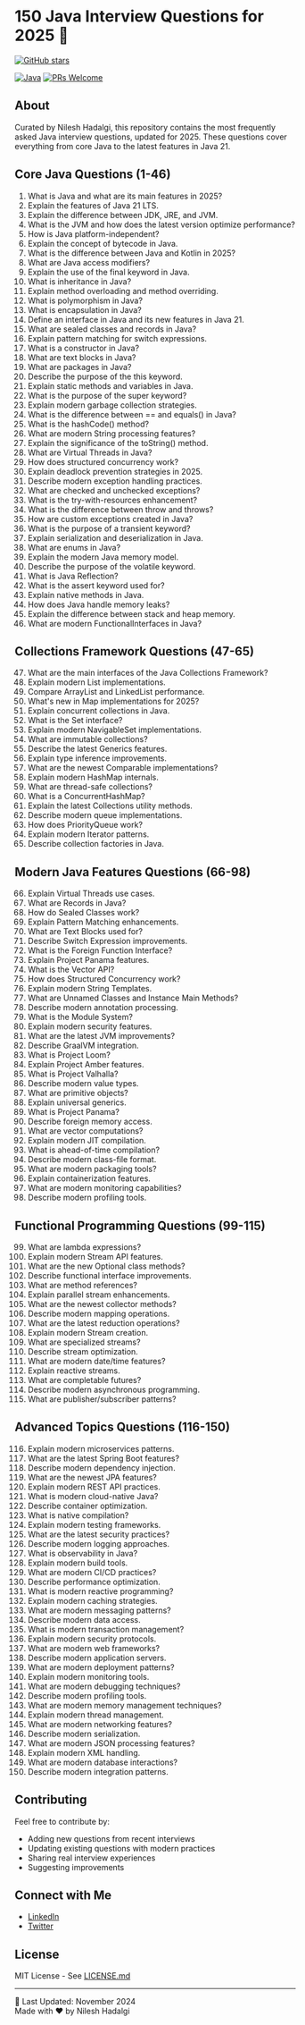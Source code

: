# 150 Java Interview Questions for 2025 🚀
[![GitHub stars](https://img.shields.io/github/stars/nileshhadalgi016/150-java-interview-questions-and-answers?style=social)](https://github.com/nileshhadalgi016/150-java-interview-questions-and-answers)

[![Java](https://img.shields.io/badge/Java-21-orange.svg)](https://openjdk.java.net/projects/jdk/21/)
[![PRs Welcome](https://img.shields.io/badge/PRs-welcome-brightgreen.svg)](https://github.com/nileshhadalgi016/150-java-interview-questions-and-answers/pulls)

## About
Curated by Nilesh Hadalgi, this repository contains the most frequently asked Java interview questions, updated for 2025. These questions cover everything from core Java to the latest features in Java 21.

## Core Java Questions (1-46)
1. What is Java and what are its main features in 2025?
2. Explain the features of Java 21 LTS.
3. Explain the difference between JDK, JRE, and JVM.
4. What is the JVM and how does the latest version optimize performance?
5. How is Java platform-independent?
6. Explain the concept of bytecode in Java.
7. What is the difference between Java and Kotlin in 2025?
8. What are Java access modifiers?
9. Explain the use of the final keyword in Java.
10. What is inheritance in Java?
11. Explain method overloading and method overriding.
12. What is polymorphism in Java?
13. What is encapsulation in Java?
14. Define an interface in Java and its new features in Java 21.
15. What are sealed classes and records in Java?
16. Explain pattern matching for switch expressions.
17. What is a constructor in Java?
18. What are text blocks in Java?
19. What are packages in Java?
20. Describe the purpose of the this keyword.
21. Explain static methods and variables in Java.
22. What is the purpose of the super keyword?
23. Explain modern garbage collection strategies.
24. What is the difference between == and equals() in Java?
25. What is the hashCode() method?
26. What are modern String processing features?
27. Explain the significance of the toString() method.
28. What are Virtual Threads in Java?
29. How does structured concurrency work?
30. Explain deadlock prevention strategies in 2025.
31. Describe modern exception handling practices.
32. What are checked and unchecked exceptions?
33. What is the try-with-resources enhancement?
34. What is the difference between throw and throws?
35. How are custom exceptions created in Java?
36. What is the purpose of a transient keyword?
37. Explain serialization and deserialization in Java.
38. What are enums in Java?
39. Explain the modern Java memory model.
40. Describe the purpose of the volatile keyword.
41. What is Java Reflection?
42. What is the assert keyword used for?
43. Explain native methods in Java.
44. How does Java handle memory leaks?
45. Explain the difference between stack and heap memory.
46. What are modern FunctionalInterfaces in Java?

## Collections Framework Questions (47-65)
47. What are the main interfaces of the Java Collections Framework?
48. Explain modern List implementations.
49. Compare ArrayList and LinkedList performance.
50. What's new in Map implementations for 2025?
51. Explain concurrent collections in Java.
52. What is the Set interface?
53. Explain modern NavigableSet implementations.
54. What are immutable collections?
55. Describe the latest Generics features.
56. Explain type inference improvements.
57. What are the newest Comparable implementations?
58. Explain modern HashMap internals.
59. What are thread-safe collections?
60. What is a ConcurrentHashMap?
61. Explain the latest Collections utility methods.
62. Describe modern queue implementations.
63. How does PriorityQueue work?
64. Explain modern Iterator patterns.
65. Describe collection factories in Java.

## Modern Java Features Questions (66-98)
66. Explain Virtual Threads use cases.
67. What are Records in Java?
68. How do Sealed Classes work?
69. Explain Pattern Matching enhancements.
70. What are Text Blocks used for?
71. Describe Switch Expression improvements.
72. What is the Foreign Function Interface?
73. Explain Project Panama features.
74. What is the Vector API?
75. How does Structured Concurrency work?
76. Explain modern String Templates.
77. What are Unnamed Classes and Instance Main Methods?
78. Describe modern annotation processing.
79. What is the Module System?
80. Explain modern security features.
81. What are the latest JVM improvements?
82. Describe GraalVM integration.
83. What is Project Loom?
84. Explain Project Amber features.
85. What is Project Valhalla?
86. Describe modern value types.
87. What are primitive objects?
88. Explain universal generics.
89. What is Project Panama?
90. Describe foreign memory access.
91. What are vector computations?
92. Explain modern JIT compilation.
93. What is ahead-of-time compilation?
94. Describe modern class-file format.
95. What are modern packaging tools?
96. Explain containerization features.
97. What are modern monitoring capabilities?
98. Describe modern profiling tools.

## Functional Programming Questions (99-115)
99. What are lambda expressions?
100. Explain modern Stream API features.
101. What are the new Optional class methods?
102. Describe functional interface improvements.
103. What are method references?
104. Explain parallel stream enhancements.
105. What are the newest collector methods?
106. Describe modern mapping operations.
107. What are the latest reduction operations?
108. Explain modern Stream creation.
109. What are specialized streams?
110. Describe stream optimization.
111. What are modern date/time features?
112. Explain reactive streams.
113. What are completable futures?
114. Describe modern asynchronous programming.
115. What are publisher/subscriber patterns?

## Advanced Topics Questions (116-150)
116. Explain modern microservices patterns.
117. What are the latest Spring Boot features?
118. Describe modern dependency injection.
119. What are the newest JPA features?
120. Explain modern REST API practices.
121. What is modern cloud-native Java?
122. Describe container optimization.
123. What is native compilation?
124. Explain modern testing frameworks.
125. What are the latest security practices?
126. Describe modern logging approaches.
127. What is observability in Java?
128. Explain modern build tools.
129. What are modern CI/CD practices?
130. Describe performance optimization.
131. What is modern reactive programming?
132. Explain modern caching strategies.
133. What are modern messaging patterns?
134. Describe modern data access.
135. What is modern transaction management?
136. Explain modern security protocols.
137. What are modern web frameworks?
138. Describe modern application servers.
139. What are modern deployment patterns?
140. Explain modern monitoring tools.
141. What are modern debugging techniques?
142. Describe modern profiling tools.
143. What are modern memory management techniques?
144. Explain modern thread management.
145. What are modern networking features?
146. Describe modern serialization.
147. What are modern JSON processing features?
148. Explain modern XML handling.
149. What are modern database interactions?
150. Describe modern integration patterns.

## Contributing
Feel free to contribute by:
- Adding new questions from recent interviews
- Updating existing questions with modern practices
- Sharing real interview experiences
- Suggesting improvements

## Connect with Me
- [LinkedIn](https://www.linkedin.com/in/nilesh-hadalgi-51b648177)
- [Twitter](https://x.com/nileshhadalgi16)

## License
MIT License - See [LICENSE.md](LICENSE.md)

---
📅 Last Updated: November 2024  
Made with ❤️ by Nilesh Hadalgi
